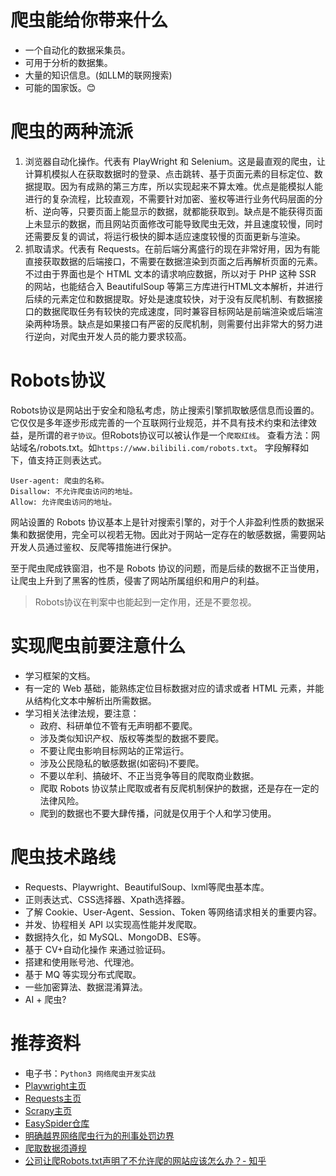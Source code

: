 # 爬虫能给你带来什么
- 一个自动化的数据采集员。
- 可用于分析的数据集。
- 大量的知识信息。(如LLM的联网搜索)
- 可能的国家饭。😊


# 爬虫的两种流派
1. 浏览器自动化操作。代表有 PlayWright 和 Selenium。这是最直观的爬虫，让计算机模拟人在获取数据时的登录、点击跳转、基于页面元素的目标定位、数据提取。因为有成熟的第三方库，所以实现起来不算太难。优点是能模拟人能进行的复杂流程，比较直观，不需要针对加密、鉴权等进行业务代码层面的分析、逆向等，只要页面上能显示的数据，就都能获取到。缺点是不能获得页面上未显示的数据，而且网站页面修改可能导致爬虫无效，并且速度较慢，同时还需要反复的调试，将运行极快的脚本适应速度较慢的页面更新与渲染。
2. 抓取请求。代表有 Requests。在前后端分离盛行的现在非常好用，因为有能直接获取数据的后端接口，不需要在数据渲染到页面之后再解析页面的元素。不过由于界面也是个 HTML 文本的请求响应数据，所以对于 PHP 这种 SSR 的网站，也能结合入 BeautifulSoup 等第三方库进行HTML文本解析，并进行后续的元素定位和数据提取。好处是速度较快，对于没有反爬机制、有数据接口的数据爬取任务有较快的完成速度，同时兼容目标网站是前端渲染或后端渲染两种场景。缺点是如果接口有严密的反爬机制，则需要付出非常大的努力进行逆向，对爬虫开发人员的能力要求较高。


# Robots协议
Robots协议是网站出于安全和隐私考虑，防止搜索引擎抓取敏感信息而设置的。它仅仅是多年逐步形成完善的一个互联网行业规范，并不具有技术约束和法律效益，是所谓的`君子协议`。但Robots协议可以被认作是一个`爬取红线`。
查看方法：网站域名/robots.txt。如`https://www.bilibili.com/robots.txt`。
字段解释如下，值支持正则表达式。
```
User-agent: 爬虫的名称。
Disallow: 不允许爬虫访问的地址。
Allow: 允许爬虫访问的地址。
```
网站设置的 Robots 协议基本上是针对搜索引擎的，对于个人非盈利性质的数据采集和数据使用，完全可以视若无物。因此对于网站一定存在的敏感数据，需要网站开发人员通过鉴权、反爬等措施进行保护。

至于爬虫爬成铁窗泪，也不是 Robots 协议的问题，而是后续的数据不正当使用，让爬虫上升到了黑客的性质，侵害了网站所属组织和用户的利益。

> Robots协议在判案中也能起到一定作用，还是不要忽视。


# 实现爬虫前要注意什么
- 学习框架的文档。
- 有一定的 Web 基础，能熟练定位目标数据对应的请求或者 HTML 元素，并能从结构化文本中解析出所需数据。
- 学习相关法律法规，要注意：
    - 政府、科研单位不管有无声明都不要爬。
    - 涉及类似知识产权、版权等类型的数据不要爬。
    - 不要让爬虫影响目标网站的正常运行。
    - 涉及公民隐私的敏感数据(如密码)不要爬。
    - 不要以牟利、搞破坏、不正当竞争等目的爬取商业数据。
    - 爬取 Robots 协议禁止爬取或者有反爬机制保护的数据，还是存在一定的法律风险。
    - 爬到的数据也不要大肆传播，问就是仅用于个人和学习使用。


# 爬虫技术路线
- Requests、Playwright、BeautifulSoup、lxml等爬虫基本库。
- 正则表达式、CSS选择器、Xpath选择器。
- 了解 Cookie、User-Agent、Session、Token 等网络请求相关的重要内容。
- 并发、协程相关 API 以实现高性能并发爬取。
- 数据持久化，如 MySQL、MongoDB、ES等。
- 基于 CV+自动化操作 来通过验证码。
- 搭建和使用账号池、代理池。
- 基于 MQ 等实现分布式爬取。
- 一些加密算法、数据混淆算法。
- AI + 爬虫?

# 推荐资料
- 电子书：`Python3 网络爬虫开发实战`
- [Playwright主页](https://playwright.dev/python/docs/intro)
- [Requests主页](https://requests.readthedocs.io/projects/cn/zh-cn/latest/)
- [Scrapy主页](https://scrapy.org)
- [EasySpider仓库](https://github.com/NaiboWang/EasySpider)
- [明确越界网络爬虫行为的刑事处罚边界](https://www.spp.gov.cn/spp/llyj/202202/t20220215_544538.shtml)
- [爬取数据须遵规](https://www.spp.gov.cn/llyj/202202/t20220210_543998.shtml)
- [公司让爬Robots.txt声明了不允许爬的网站应该怎么办？- 知乎](https://www.zhihu.com/question/396958646)